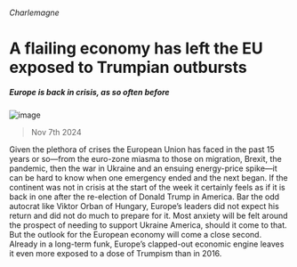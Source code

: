 ###### Charlemagne
# A flailing economy has left the EU exposed to Trumpian outbursts 
##### Europe is back in crisis, as so often before 
![image](images/20241109_EUD000.jpg) 
> Nov 7th 2024 
Given the plethora of crises the European Union has faced in the past 15 years or so—from the euro-zone miasma to those on migration, Brexit, the pandemic, then the war in Ukraine and an ensuing energy-price spike—it can be hard to know when one emergency ended and the next began. If the continent was not in crisis at the start of the week it certainly feels as if it is back in one after the re-election of Donald Trump in America. Bar the odd autocrat like Viktor Orban of Hungary, Europe’s leaders did not expect his return and did not do much to prepare for it. Most anxiety will be felt around the prospect of needing to support Ukraine America, should it come to that. But the outlook for the European economy will come a close second. Already in a long-term funk, Europe’s clapped-out economic engine leaves it even more exposed to a dose of Trumpism than in 2016.
